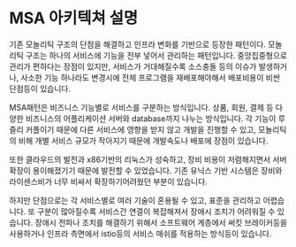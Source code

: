 # MSA 아키텍쳐 설명

기존 모놀리틱 구조의 단점을 해결하고 인프라 변화를 기반으로 등장한 패턴이다.
모놀리틱 구조는 하나의 서비스에 기능을 전부 넣어서 관리하는 패턴입니다. 중앙집중형으로 관리가 편하다는 장점이 있지만, 서비스가 거대해질수록 소스충돌 등의 이슈가 발생하거나, 사소한 기능 하나라도 변경시에 전체 프로그램을 재배포해야해서 배포비용이 비싼 단점등이 있습니다.

MSA패턴은 비즈니스 기능별로 서비스를 구분하는 방식입니다. 상품, 회원, 결제 등 다양한 비즈니스의 어플리케이션 서버와 database까지 나누는 방식입니다. 각 기능이 루즐리 커플이기 때문에 다른 서비스에 영향을 받지 않고 개발을 진행할 수 있고, 모놀리틱의 비해 개별 서비스 규모가 작아지기 때문에 개발속도나 배포에 장점이 있습니다.

또한 클라우드의 발전과 x86기반의 리눅스가 성숙하고, 장비 비용이 저렴해지면서 서버확장이 용이해졌기기 때문에 발전할 수 있었습니다. 기존 유닉스 기반 시스템은 장비와 라이센스비가 너무 비싸서 확장하기어려웠던 부분이 있습니다.

하지만 단점으로는 각 서비스별로 여러 기술이 혼용될 수 있고, 표준을 관리하고 어렵습니다. 또 구분이 많아질수록 서비스간 연결이 복잡해져서 장애시 조치가 어려워질 수 있습니다. 장애시 전파나 조치를 해결하기 위해서 소프트웨어 계층에서 써킷 브레이커등을 사용하거나 인프라 측면에서 istio등의 서비스 매쉬를 적용하는 방식등이 있습니다.